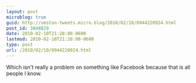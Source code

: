 ```yaml
---
layout: post
microblog: true
guid: http://vmstan-tweets.micro.blog/2010/02/10/8944220924.html
post_id: 3048829
date: 2010-02-10T21:28:08-0600
lastmod: 2010-02-10T21:28:08-0600
type: post
url: /2010/02/10/8944220924.html
---
```

Which isn't really a problem on something like Facebook because that is all people I know.
